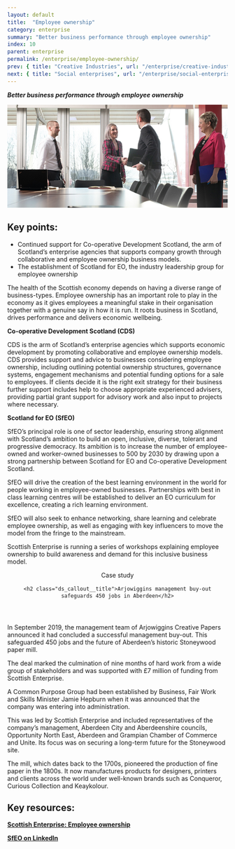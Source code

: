 ```yaml
---
layout: default
title:  "Employee ownership"
category: enterprise
summary: "Better business performance through employee ownership"
index: 10
parent: enterprise
permalink: /enterprise/employee-ownership/
prev: { title: "Creative Industries", url: "/enterprise/creative-industries/" }
next: { title: "Social enterprises", url: "/enterprise/social-enterprises/" }
---
```

***Better business performance through employee ownership***

![A photograph of people meeting in a board room](/assets/images/pageimages/Enterprise.13.jpg)

## Key points:

- Continued support for Co-operative Development Scotland, the arm of Scotland’s enterprise agencies that supports company growth through collaborative and employee ownership business models.
- The establishment of Scotland for EO, the industry leadership group for employee ownership

The health of the Scottish economy depends on having a diverse range of business-types.  Employee ownership has an important role to play in the economy as it gives employees a meaningful stake in their organisation together with a genuine say in how it is run. It roots business in Scotland, drives performance and delivers economic wellbeing.

**Co-operative Development Scotland (CDS)**

CDS is the arm of Scotland’s enterprise agencies which supports economic development by promoting collaborative and employee ownership models.  CDS provides support and advice to businesses considering employee ownership, including outlining potential ownership structures, governance systems, engagement mechanisms and potential funding options for a sale to employees. If clients decide it is the right exit strategy for their business further support includes help to choose appropriate experienced advisers, providing partial grant support for advisory work and also input to projects where necessary.

**Scotland for EO (SfEO)**

SfEO’s principal role is one of sector leadership, ensuring strong alignment with Scotland’s ambition to build an open, inclusive, diverse, tolerant and progressive democracy. Its ambition is to increase the number of employee-owned and worker-owned businesses to 500 by 2030 by drawing upon a strong partnership between Scotland for EO and Co-operative Development Scotland.

SfEO will drive the creation of the best learning environment in the world for people working in employee-owned businesses.  Partnerships with best in class learning centres will be established to deliver an EO curriculum for excellence, creating a rich learning environment.

SfEO will also seek to enhance networking, share learning and celebrate employee ownership, as well as engaging with key influencers to move the model from the fringe to the mainstream.

Scottish Enterprise is running a series of workshops explaining employee ownership to build awareness and demand for this inclusive business model.

<div class="ds_callout">
<header>
    <div class="ds_callout__label ds_content-label">Case study</div>

    <h2 class="ds_callout__title">Arjowiggins management buy-out safeguards 450 jobs in Aberdeen</h2>
</header>

<div class="ds_callout__content" markdown="1">
In September 2019, the management team of Arjowiggins Creative Papers announced it had concluded a successful management buy-out. This safeguarded 450 jobs and the future of Aberdeen’s historic Stoneywood paper mill.

The deal marked the culmination of nine months of hard work from a wide group of stakeholders and was supported with £7 million of funding from Scottish Enterprise.

A Common Purpose Group had been established by Business, Fair Work and Skills Minister Jamie Hepburn when it was announced that the company was entering into administration.

This was led by Scottish Enterprise and included representatives of the company’s management, Aberdeen City and Aberdeenshire councils, Opportunity North East, Aberdeen and Grampian Chamber of Commerce and Unite. Its focus was on securing a long-term future for the Stoneywood site.

The mill, which dates back to the 1700s, pioneered the production of fine paper in the 1800s. It now manufactures products for designers, printers and clients across the world under well-known brands such as Conqueror, Curious Collection and Keaykolour.
</div>
</div>

## Key resources:

**[Scottish Enterprise: Employee ownership](https://www.scottish-enterprise.com/support-for-businesses/business-development-and-advice/employee-ownership)**

**[SfEO on LinkedIn](https://www.linkedin.com/company/scotland-for-employee-ownership)**
